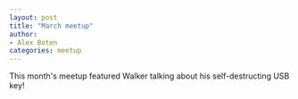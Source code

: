 ```yaml
---
layout: post
title: "March meetup"
author:
- Alex Boten
categories: meetup
---
```


This month's meetup featured Walker talking about his self-destructing USB key!
